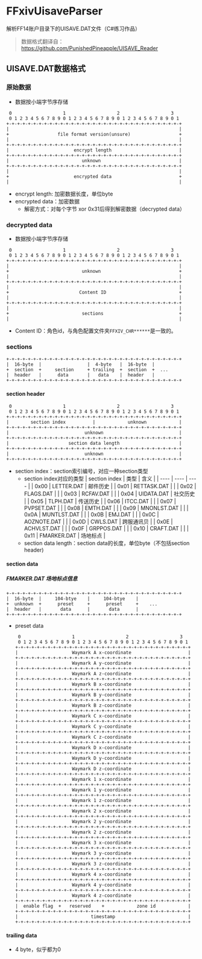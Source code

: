# FFxivUisaveParser

解析FF14账户目录下的UISAVE.DAT文件（C#练习作品）

> 数据格式翻译自：<https://github.com/PunishedPineapple/UISAVE_Reader>

## UISAVE.DAT数据格式

### 原始数据

+ 数据按小端字节序存储

```rfc
 0                   1                   2                   3
 0 1 2 3 4 5 6 7 8 9 0 1 2 3 4 5 6 7 8 9 0 1 2 3 4 5 6 7 8 9 0 1
+-+-+-+-+-+-+-+-+-+-+-+-+-+-+-+-+-+-+-+-+-+-+-+-+-+-+-+-+-+-+-+-+
|                                                               |
+                  file format version(unsure)                  +
|                                                               |
+-+-+-+-+-+-+-+-+-+-+-+-+-+-+-+-+-+-+-+-+-+-+-+-+-+-+-+-+-+-+-+-+
|                        encrypt length                         |
+-+-+-+-+-+-+-+-+-+-+-+-+-+-+-+-+-+-+-+-+-+-+-+-+-+-+-+-+-+-+-+-+
|                           unknown                             |
+-+-+-+-+-+-+-+-+-+-+-+-+-+-+-+-+-+-+-+-+-+-+-+-+-+-+-+-+-+-+-+-+
|                                                               |
+                        encrypted data                         +
|                                                               |
```

+ encrypt length: 加密数据长度，单位byte
+ encrypted data：加密数据
  + 解密方式：对每个字节 xor 0x31后得到解密数据（decrypted data）

### decrypted data

+ 数据按小端字节序存储

```rfc
 0                   1                   2                   3
 0 1 2 3 4 5 6 7 8 9 0 1 2 3 4 5 6 7 8 9 0 1 2 3 4 5 6 7 8 9 0 1
+-+-+-+-+-+-+-+-+-+-+-+-+-+-+-+-+-+-+-+-+-+-+-+-+-+-+-+-+-+-+-+-+
|                                                               |
+                           unknown                             +
|                                                               |
+-+-+-+-+-+-+-+-+-+-+-+-+-+-+-+-+-+-+-+-+-+-+-+-+-+-+-+-+-+-+-+-+
|                                                               |
+                          Content ID                           +
|                                                               |
+-+-+-+-+-+-+-+-+-+-+-+-+-+-+-+-+-+-+-+-+-+-+-+-+-+-+-+-+-+-+-+-+
|                                                               |
+                           sections                            +
|                                                               |
```

+ Content ID：角色id，与角色配置文件夹```FFXIV_CHR******```是一致的。

### sections

```rfc
+-+-+-+-+-+-+-+-+-+-+-+-+-+-+-+-+-+-+-+-+-+-+-+-+-+-+-+-+-+-+-+-+
|  16-byte  |                 |  4-byte   |  16-byte  |
+  section  +     section     + trailing  +  section  +  ...
|  header   |      data       |   data    |  header   |
+-+-+-+-+-+-+-+-+-+-+-+-+-+-+-+-+-+-+-+-+-+-+-+-+-+-+-+-+-+-+-+-+
```

#### section header

```rfc
 0                   1                   2                   3
 0 1 2 3 4 5 6 7 8 9 0 1 2 3 4 5 6 7 8 9 0 1 2 3 4 5 6 7 8 9 0 1
+-+-+-+-+-+-+-+-+-+-+-+-+-+-+-+-+-+-+-+-+-+-+-+-+-+-+-+-+-+-+-+-+
|        section index          |            unknown            |
+-+-+-+-+-+-+-+-+-+-+-+-+-+-+-+-+-+-+-+-+-+-+-+-+-+-+-+-+-+-+-+-+
|                            unknown                            |
+-+-+-+-+-+-+-+-+-+-+-+-+-+-+-+-+-+-+-+-+-+-+-+-+-+-+-+-+-+-+-+-+
|                      section data length                      |
+-+-+-+-+-+-+-+-+-+-+-+-+-+-+-+-+-+-+-+-+-+-+-+-+-+-+-+-+-+-+-+-+
|                            unknown                            |
+-+-+-+-+-+-+-+-+-+-+-+-+-+-+-+-+-+-+-+-+-+-+-+-+-+-+-+-+-+-+-+-+
```

+ section index：section索引编号，对应一种section类型
  + section index对应的类型
    | section index | 类型 | 含义 |
    | ---- | ---- | ---- |
    | 0x00 | LETTER.DAT | 邮件历史 |
    | 0x01 | RETTASK.DAT | |
    | 0x02 | FLAGS.DAT | |
    | 0x03 | RCFAV.DAT | |
    | 0x04 | UIDATA.DAT | 社交历史 |
    | 0x05 | TLPH.DAT | 传送历史 |
    | 0x06 | ITCC.DAT | |
    | 0x07 | PVPSET.DAT | |
    | 0x08 | EMTH.DAT | |
    | 0x09 | MNONLST.DAT | |
    | 0x0A | MUNTLST.DAT | |
    | 0x0B | EMJ.DAT | |
    | 0x0C | AOZNOTE.DAT | |
    | 0x0D | CWLS.DAT | 跨服通讯贝 |
    | 0x0E | ACHVLST.DAT | |
    | 0x0F | GRPPOS.DAT | |
    | 0x10 | CRAFT.DAT | |
    | 0x11 | FMARKER.DAT | 场地标点 |
  + section data length：section data的长度，单位byte（不包括section header)

#### section data

##### FMARKER.DAT 场地标点信息

```rfc
+-+-+-+-+-+-+-+-+-+-+-+-+-+-+-+-+-+-+-+-+-+-+-+-+-+-+-+-+-+-+-+-+
|  16-byte  |     104-btye    |     104-btye    |
+  unknown  +      preset     +      preset     +    ...
|  header   |       data      |       data      |
+-+-+-+-+-+-+-+-+-+-+-+-+-+-+-+-+-+-+-+-+-+-+-+-+-+-+-+-+-+-+-+-+
```

+ preset data

    ```rfc
     0                   1                   2                   3
     0 1 2 3 4 5 6 7 8 9 0 1 2 3 4 5 6 7 8 9 0 1 2 3 4 5 6 7 8 9 0 1
    +-+-+-+-+-+-+-+-+-+-+-+-+-+-+-+-+-+-+-+-+-+-+-+-+-+-+-+-+-+-+-+-+
    |                    Waymark A x-coordinate                     |
    +-+-+-+-+-+-+-+-+-+-+-+-+-+-+-+-+-+-+-+-+-+-+-+-+-+-+-+-+-+-+-+-+
    |                    Waymark A y-coordinate                     |
    +-+-+-+-+-+-+-+-+-+-+-+-+-+-+-+-+-+-+-+-+-+-+-+-+-+-+-+-+-+-+-+-+
    |                    Waymark A z-coordinate                     |
    +-+-+-+-+-+-+-+-+-+-+-+-+-+-+-+-+-+-+-+-+-+-+-+-+-+-+-+-+-+-+-+-+
    |                    Waymark B x-coordinate                     |
    +-+-+-+-+-+-+-+-+-+-+-+-+-+-+-+-+-+-+-+-+-+-+-+-+-+-+-+-+-+-+-+-+
    |                    Waymark B y-coordinate                     |
    +-+-+-+-+-+-+-+-+-+-+-+-+-+-+-+-+-+-+-+-+-+-+-+-+-+-+-+-+-+-+-+-+
    |                    Waymark B z-coordinate                     |
    +-+-+-+-+-+-+-+-+-+-+-+-+-+-+-+-+-+-+-+-+-+-+-+-+-+-+-+-+-+-+-+-+
    |                    Waymark C x-coordinate                     |
    +-+-+-+-+-+-+-+-+-+-+-+-+-+-+-+-+-+-+-+-+-+-+-+-+-+-+-+-+-+-+-+-+
    |                    Waymark C y-coordinate                     |
    +-+-+-+-+-+-+-+-+-+-+-+-+-+-+-+-+-+-+-+-+-+-+-+-+-+-+-+-+-+-+-+-+
    |                    Waymark C z-coordinate                     |
    +-+-+-+-+-+-+-+-+-+-+-+-+-+-+-+-+-+-+-+-+-+-+-+-+-+-+-+-+-+-+-+-+
    |                    Waymark D x-coordinate                     |
    +-+-+-+-+-+-+-+-+-+-+-+-+-+-+-+-+-+-+-+-+-+-+-+-+-+-+-+-+-+-+-+-+
    |                    Waymark D y-coordinate                     |
    +-+-+-+-+-+-+-+-+-+-+-+-+-+-+-+-+-+-+-+-+-+-+-+-+-+-+-+-+-+-+-+-+
    |                    Waymark D z-coordinate                     |
    +-+-+-+-+-+-+-+-+-+-+-+-+-+-+-+-+-+-+-+-+-+-+-+-+-+-+-+-+-+-+-+-+
    |                    Waymark 1 x-coordinate                     |
    +-+-+-+-+-+-+-+-+-+-+-+-+-+-+-+-+-+-+-+-+-+-+-+-+-+-+-+-+-+-+-+-+
    |                    Waymark 1 y-coordinate                     |
    +-+-+-+-+-+-+-+-+-+-+-+-+-+-+-+-+-+-+-+-+-+-+-+-+-+-+-+-+-+-+-+-+
    |                    Waymark 1 z-coordinate                     |
    +-+-+-+-+-+-+-+-+-+-+-+-+-+-+-+-+-+-+-+-+-+-+-+-+-+-+-+-+-+-+-+-+
    |                    Waymark 2 x-coordinate                     |
    +-+-+-+-+-+-+-+-+-+-+-+-+-+-+-+-+-+-+-+-+-+-+-+-+-+-+-+-+-+-+-+-+
    |                    Waymark 2 y-coordinate                     |
    +-+-+-+-+-+-+-+-+-+-+-+-+-+-+-+-+-+-+-+-+-+-+-+-+-+-+-+-+-+-+-+-+
    |                    Waymark 2 z-coordinate                     |
    +-+-+-+-+-+-+-+-+-+-+-+-+-+-+-+-+-+-+-+-+-+-+-+-+-+-+-+-+-+-+-+-+
    |                    Waymark 3 x-coordinate                     |
    +-+-+-+-+-+-+-+-+-+-+-+-+-+-+-+-+-+-+-+-+-+-+-+-+-+-+-+-+-+-+-+-+
    |                    Waymark 3 y-coordinate                     |
    +-+-+-+-+-+-+-+-+-+-+-+-+-+-+-+-+-+-+-+-+-+-+-+-+-+-+-+-+-+-+-+-+
    |                    Waymark 3 z-coordinate                     |
    +-+-+-+-+-+-+-+-+-+-+-+-+-+-+-+-+-+-+-+-+-+-+-+-+-+-+-+-+-+-+-+-+
    |                    Waymark 4 x-coordinate                     |
    +-+-+-+-+-+-+-+-+-+-+-+-+-+-+-+-+-+-+-+-+-+-+-+-+-+-+-+-+-+-+-+-+
    |                    Waymark 4 y-coordinate                     |
    +-+-+-+-+-+-+-+-+-+-+-+-+-+-+-+-+-+-+-+-+-+-+-+-+-+-+-+-+-+-+-+-+
    |                    Waymark 4 z-coordinate                     |
    +-+-+-+-+-+-+-+-+-+-+-+-+-+-+-+-+-+-+-+-+-+-+-+-+-+-+-+-+-+-+-+-+
    |  enable flag  +   reserved    +            zone id            |
    +-+-+-+-+-+-+-+-+-+-+-+-+-+-+-+-+-+-+-+-+-+-+-+-+-+-+-+-+-+-+-+-+
    |                           timestamp                           |
    +-+-+-+-+-+-+-+-+-+-+-+-+-+-+-+-+-+-+-+-+-+-+-+-+-+-+-+-+-+-+-+-+
    ```

#### trailing data

+ 4 byte，似乎都为0
